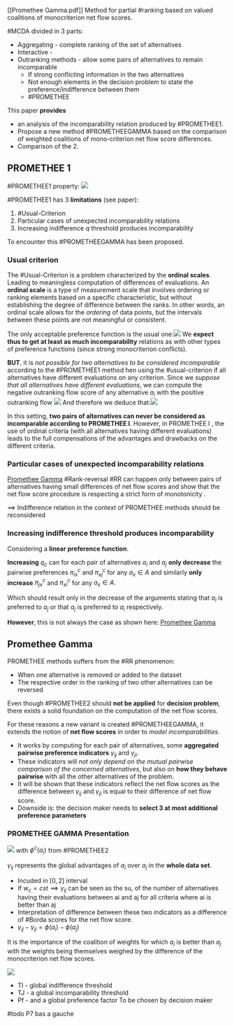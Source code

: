 [[Promethee Gamma.pdf]]
Method for partial #ranking based on valued coalitions of monocriterion net flow scores.

#MCDA divided in 3 parts:
- Aggregating - complete ranking of the set of alternatives
- Interactive - 
- Outranking methods - allow some pairs of alternatives to remain incomparable
	- If strong conflicting information in the two alternatives
	- Not enough elements in the decision problem to state the preference/indifference between them
	- #PROMETHEE 

This paper **provides** 
- an analysis of the incomparability relation produced by #PROMETHEE1.
- Propose a new method #PROMETHEEGAMMA based on the comparison of weighted coalitions of mono-criterion net flow score differences.
- Comparison of the 2.


## PROMETHEE 1
#PROMETHEE1 property:
![](Pasted%20image%2020241003172833.png)

#PROMETHEE1 has 3 **limitations** (see paper):
1. #Usual-Criterion
2. Particular cases of unexpected incomparability relations
3. Increasing indifference $q$ threshold produces incomparability

To encounter this #PROMETHEEGAMMA has been proposed.
### Usual criterion
The #Usual-Criterion is a problem characterized by the **ordinal scales**. Leading to meaningless computation of differences of evaluations.
	An **ordinal scale** is a type of measurement scale that involves ordering or ranking elements based on a specific characteristic, but without establishing the degree of difference between the ranks. In other words, an ordinal scale allows for the _ordering_ of data points, but the intervals between these points are not meaningful or consistent.

The only acceptable preference function is the usual one:![](Pasted%20image%2020241105131332.png)
We **expect thus to get at least as much incomparability** relations as with other types of preference functions (since strong monocriterion conflicts).

**BUT**, it is *not possible for two alternatives to be considered incomparable* according to the #PROMETHEE1 method hen using the #usual-criterion if all alternatives have different evaluations on any criterion.
	Since we *suppose that all alternatives have different evaluations*, we can compute the negative outranking flow score of any alternative $a_i$ with the positive outranking flow 
		![](Pasted%20image%2020241105132249.png)
	And therefore we deduce that:![](Pasted%20image%2020241105132331.png)

In this setting, **two pairs of alternatives can never be considered as incomparable according to PROMETHEE I**. However, in PROMETHEE I , the use of ordinal criteria (with all alternatives having different evaluations) leads to the full compensations of the advantages and drawbacks on the different criteria.
### Particular cases of unexpected incomparability relations
[Promethee Gamma](Promethee%20Gamma.pdf#page=5)
#Rank-reversal #RR can happen only between pairs of alternatives having small differences of net flow scores and show that the net flow score procedure is respecting a strict form of monotonicity .

$\implies$ Indifference relation in the context of PROMETHEE methods should be reconsidered
### Increasing indifference threshold produces incomparability
Considering a **linear preference function**.

**Increasing** $q_{c}$ can for each pair of alternatives $a_{i}$ and $a_{j}$ **only decrease** the pairwise preferences $\pi_{ix}^{c}$ and $\pi_{xj}^{c}$ for any $a_{x}\in A$ and similarly **only increase** $\pi_{jx}^{c}$ and $\pi_{xi}^{c}$ for any $a_{x}\in A$.

Which should result only in the decrease of the arguments stating that $a_{i}$ is preferred to $a_{j}$ or that $a_{j}$ is preferred to $a_{i}$ respectively.

**However**, this is not always the case as shown here:
[Promethee Gamma](Promethee%20Gamma.pdf#page=6)

## Promethee Gamma
PROMETHEE methods suffers from the #RR phenomenon:
- When one alternative is removed or added to the dataset
- The respective order in the ranking of two other alternatives can be reversed

Even though #PROMETHEE2 should **not be applied** for **decision problem**, there exists a solid foundation on the computation of the net flow scores.

For these reasons a new variant is created #PROMETHEEGAMMA, it extends the notion of **net flow scores** in order to *model incomparabilities*.
- It works by computing for each pair of alternatives, some **aggregated pairwise preference indicators** $\gamma_{ij}$ and $\gamma_{ji}$.
- These indicators will *not only depend on the mutual pairwise comparison of the concerned alternatives*, but also on **how they behave pairwise** with all the other alternatives of the problem.
- It will be shown that these indicators reflect the net flow scores as the difference between  $\gamma_{ij}$ and $\gamma_{ji}$ is equal to their difference of net flow score.
- Downside is: the decision maker needs to **select 3 at most additional preference parameters**
### PROMETHEE GAMMA Presentation
![](Pasted%20image%2020241003174451.png)
with $\phi^{c}(a_{i})$ from #PROMETHEE2 

$\gamma_{ij}$ represents the global advantages of $a_{i}$ over $a_{j}$ in the **whole data set**.
- Incuded in $[0,2]$ interval
- If $w_{c}=cst\implies \gamma_{ij}$ can be seen as the su, of the number of alternatives having their evaluations between ai and aj for all criteria where ai is better than aj
- Interpretation of difference between these two indicators as a difference of #Borda scores for the net flow score.
- $\gamma_{ij}-\gamma_{ji}=\phi(a_{i})- \phi(a_{j})$

It is the importance of the coalition of weights for which $a_{i}$ is better than $a_{j}$ with the weights being themselves weighed by the difference of the monocriterion net flow scores.

![](Pasted%20image%2020241003175202.png)
- TI -  global indifference threshold
- TJ -  a global incomparability threshold 
- Pf - and a global preference factor
To be chosen by decision maker

#todo P7 bas a gauche